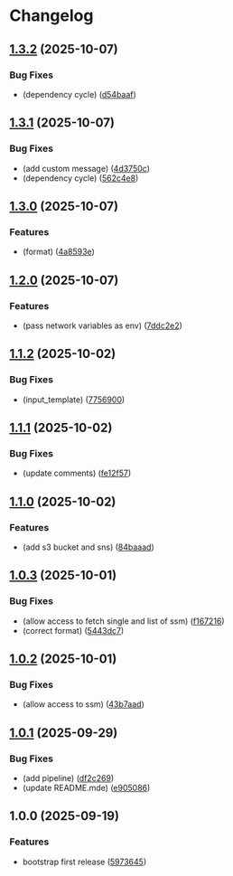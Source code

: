# Changelog

## [1.3.2](https://github.com/Adaptavist/terraform-aws-gatling/compare/v1.3.1...v1.3.2) (2025-10-07)


### Bug Fixes

* (dependency cycle) ([d54baaf](https://github.com/Adaptavist/terraform-aws-gatling/commit/d54baaff94761eefe5ea0a7310d3c4d85ab297c9))

## [1.3.1](https://github.com/Adaptavist/terraform-aws-gatling/compare/v1.3.0...v1.3.1) (2025-10-07)


### Bug Fixes

* (add custom message) ([4d3750c](https://github.com/Adaptavist/terraform-aws-gatling/commit/4d3750cce10390cd39f757c6603702fa991659cc))
* (dependency cycle) ([562c4e8](https://github.com/Adaptavist/terraform-aws-gatling/commit/562c4e898d8b8b5064a8dce95de878e9f84692ee))

## [1.3.0](https://github.com/Adaptavist/terraform-aws-gatling/compare/v1.2.0...v1.3.0) (2025-10-07)


### Features

* (format) ([4a8593e](https://github.com/Adaptavist/terraform-aws-gatling/commit/4a8593e2583ade884bef14a8b2dddb0ae712f5af))

## [1.2.0](https://github.com/Adaptavist/terraform-aws-gatling/compare/v1.1.2...v1.2.0) (2025-10-07)


### Features

* (pass network variables as env) ([7ddc2e2](https://github.com/Adaptavist/terraform-aws-gatling/commit/7ddc2e2ca51f073049f21dec004f49a51caf916f))

## [1.1.2](https://github.com/Adaptavist/terraform-aws-gatling/compare/v1.1.1...v1.1.2) (2025-10-02)


### Bug Fixes

* (input_template) ([7756900](https://github.com/Adaptavist/terraform-aws-gatling/commit/775690084d4121b3d8624dd61380eb6f721f8414))

## [1.1.1](https://github.com/Adaptavist/terraform-aws-gatling/compare/v1.1.0...v1.1.1) (2025-10-02)


### Bug Fixes

* (update comments) ([fe12f57](https://github.com/Adaptavist/terraform-aws-gatling/commit/fe12f577f82c3a02cfc9790ca5470e39a3bce5d5))

## [1.1.0](https://github.com/Adaptavist/terraform-aws-gatling/compare/v1.0.3...v1.1.0) (2025-10-02)


### Features

* (add s3 bucket and sns) ([84baaad](https://github.com/Adaptavist/terraform-aws-gatling/commit/84baaad832f176086deddd41c69720be03916aa5))

## [1.0.3](https://github.com/Adaptavist/terraform-aws-gatling/compare/v1.0.2...v1.0.3) (2025-10-01)


### Bug Fixes

* (allow access to fetch single and list of ssm) ([f167216](https://github.com/Adaptavist/terraform-aws-gatling/commit/f16721696db68ad8f13606529a4b216479472d3d))
* (correct format) ([5443dc7](https://github.com/Adaptavist/terraform-aws-gatling/commit/5443dc7078e88685063d2dd18c1eba9accdca1fe))

## [1.0.2](https://github.com/Adaptavist/terraform-aws-gatling/compare/v1.0.1...v1.0.2) (2025-10-01)


### Bug Fixes

* (allow access to ssm) ([43b7aad](https://github.com/Adaptavist/terraform-aws-gatling/commit/43b7aad087b1115e551eee4b89028db012a63966))

## [1.0.1](https://github.com/Adaptavist/terraform-aws-gatling/compare/v1.0.0...v1.0.1) (2025-09-29)


### Bug Fixes

* (add pipeline) ([df2c269](https://github.com/Adaptavist/terraform-aws-gatling/commit/df2c269dcf5310472d1b96f735b9c613cba925d7))
* (update README.mde) ([e905086](https://github.com/Adaptavist/terraform-aws-gatling/commit/e905086eddbe7285f060254b24b8258331cd0b50))

## 1.0.0 (2025-09-19)


### Features

* bootstrap first release ([5973645](http://bitbucket.org/adaptavistlabs/module-aws-gatling/commits/59736454ed6417fe4f197d11c7f94fe66e72df7c))
